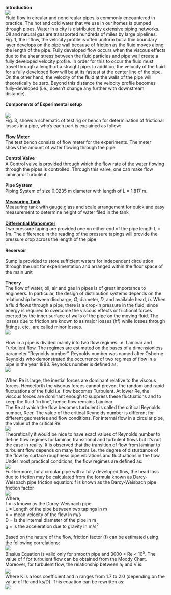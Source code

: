<b>Introduction</b><br>
<image src="images/Image1.PNG"><br>
Fluid flow in circular and noncircular pipes is commonly encountered in practice. The hot and cold water that we use in our homes is pumped through pipes. Water in a city is distributed by extensive piping networks. Oil and natural gas are transported hundreds of miles by large pipelines. Fig. 1, the inflow, the velocity profile is often uniform but a thin boundary layer develops on the pipe wall because of friction as the fluid moves along the length of the pipe. Fully developed flow occurs when the viscous effects due to the shear stress between the fluid particles and pipe wall create a fully developed velocity profile.  In order for this to occur the fluid must travel through a length of a straight pipe. In addition, the velocity of the fluid for a fully developed flow will be at its fastest at the center line of the pipe. On the other hand, the velocity of the fluid at the walls of the pipe will theoretically be zero. Beyond this distance the velocity profile becomes fully-developed (i.e., doesn’t change any further with downstream distance).<br><br>
<b>Components of Experimental setup</b><br><br>
<image src="images/image2.PNG"><br>
Fig. 3, shows a schematic of test rig or bench for determination of frictional losses in a pipe, who’s each part is explained as follow: <br>                             					
<b><u>Flow Meter</u></b><br>
The test bench consists of flow meter for the experiments. The meter shows the amount of water flowing through the pipe<br><br>
<b>Control Valve</b><br>
A Control valve is provided through which the flow rate of the water flowing through the pipes is controlled. Through this valve, one can make flow laminar or turbulent.<br> <br>
<b>Pipe System</b><br>
Piping System of size 0.0235 m diameter with length of L = 1.817 m. <br><br>
<b><u>Measuring Tank</u></b><br>
Measuring tank with gauge glass and scale arrangement for quick and easy measurement to determine height of water filed in the tank<br><br>
<b><u>Differential Manometer</u></b><br> 
Two pressure taping are provided one on either end of the pipe length L = 1m. The difference in the reading of the pressure tapings will provide the pressure drop across the length of the pipe<br><br>
<b>Reservoir</b><br>  
Sump is provided to store sufficient waters for independent circulation through the unit for experimentation and arranged within the floor space of the main unit<br><br>
<b>Theory </b><br>
The flow of water, oil, air and gas in pipes is of great importance to engineers. In particular, the design of distribution systems depends on the relationship between discharge, 𝑄, diameter, 𝐷, and available head, ℎ. When a fluid flows through a pipe, there is a drop-in pressure in the fluid, since energy is required to overcome the viscous effects or frictional forces exerted by the inner surface of walls of the pipe on the moving fluid. The losses due to friction are known to as major losses (hf) while losses through fittings, etc., are called minor losses. <br>
<image src="images/image3.PNG"><br><br>
Flow in a pipe is divided mainly into two flow regimes i.e. Laminar and Turbulent flow. The regimes are estimated on the bases of a dimensionless parameter “Reynolds number”. Reynolds number was named after Osborne Reynolds who demonstrated the occurrence of two regimes of flow in a pipe in the year 1883.  Reynolds number is defined as:<br>
<image src="images/image4.PNG"><br><br>
When Re is large, the inertial forces are dominant relative to the viscous forces. Henceforth the viscous forces cannot prevent the random and rapid fluctuations of the fluid i.e. flow becomes Turbulent. At lower Re, the viscous forces are dominant enough to suppress these fluctuations and to keep the fluid “in line”, hence flow remains Laminar.<br>
The Re at which the flow becomes turbulent is called the critical Reynolds number, Recr. The value of the critical Reynolds number is different for different geometries and flow conditions. For internal flow in a circular pipe, the value of the critical Re:<br>
<image src="images/image5.PNG"><br>
Theoretically it would be nice to have exact values of Reynolds number to define flow regimes for laminar, transitional and turbulent flows but it’s not the case in reality. It is observed that the transition of flow from laminar to turbulent flow depends on many factors i.e. the degree of disturbance of the flow by surface roughness pipe vibrations and fluctuations in the flow. Under most practical conditions, the flow regimes are defined as:<br>
<image src="images/image6.PNG"><br>
Furthermore, for a circular pipe with a fully developed flow, the head loss due to friction may be calculated from the formula known as Darcy-Weisbach pipe friction equation: f is known as the Darcy-Weisbach pipe friction factor<br>
<image src="images/imagea1.png"><br>
Where, <br>
f = is known as the Darcy-Weisbach pipe<br>
L = Length of the pipe between two tapings in m <br>
V = mean velocity of the flow in m/s<br>
D = is the internal diameter of the pipe in m<br>
g = is the acceleration due to gravity in m/s<sup>2</sup><br><br>
Based on the nature of the flow, friction factor (f) can be estimated using the following correlations:<br>
<image src="images/image8.PNG"><br>
Blasius Equation is valid only for smooth pipe and 3000 < Re < 10<sup>5</sup>. The value of f for turbulent flow can be obtained from the Moody Chart. Moreover, for turbulent flow, the relationship between h<sub>f</sub> and V is:<br>
<image src="images/image9.PNG"><br>
Where K is a loss coefficient and n ranges from 1.7 to 2.0 (depending on the value of Re and ks/D). This equation can be rewritten as: <br>
<image src="images/image10.PNG"><br>

